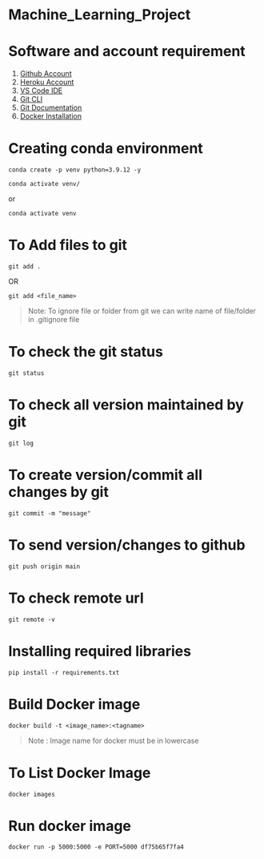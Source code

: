 # Machine_Learning_Project


# Software and account requirement

1. [Github Account](https://github.com/)
2. [Heroku Account]()
3. [VS Code IDE](https://code.visualstudio.com/download)
4. [Git CLI](https://git-scm.com/downloads)
5. [Git Documentation](https://git-scm.com/docs/gittutorial)
6. [Docker Installation](https://docs.docker.com/desktop/)

# Creating conda environment

```
conda create -p venv python=3.9.12 -y
```
```
conda activate venv/
```
or 
```
conda activate venv
```
# To Add files to git
```
git add .
```

OR
```
git add <file_name>
```

> Note: To ignore file or folder from git we can write name of file/folder in .gitignore file

# To check the git status 
```
git status
```
# To check all version maintained by git
```
git log
```

# To create version/commit all changes by git
```
git commit -m "message"
```

# To send version/changes to github
```
git push origin main
```

# To check remote url 
```
git remote -v
```

# Installing required libraries
```
pip install -r requirements.txt
```

# Build Docker image
```
docker build -t <image_name>:<tagname>

```
 > Note : Image name for docker must be in lowercase


# To List Docker Image
```
docker images
```
# Run docker image 
```
docker run -p 5000:5000 -e PORT=5000 df75b65f7fa4
``` 